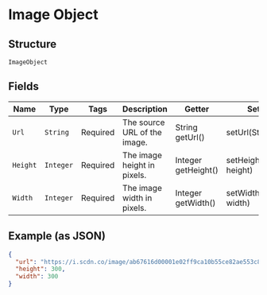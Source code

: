 
# Image Object

## Structure

`ImageObject`

## Fields

| Name | Type | Tags | Description | Getter | Setter |
|  --- | --- | --- | --- | --- | --- |
| `Url` | `String` | Required | The source URL of the image. | String getUrl() | setUrl(String url) |
| `Height` | `Integer` | Required | The image height in pixels. | Integer getHeight() | setHeight(Integer height) |
| `Width` | `Integer` | Required | The image width in pixels. | Integer getWidth() | setWidth(Integer width) |

## Example (as JSON)

```json
{
  "url": "https://i.scdn.co/image/ab67616d00001e02ff9ca10b55ce82ae553c8228\n",
  "height": 300,
  "width": 300
}
```

